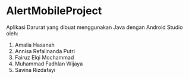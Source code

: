 # AlertMobileProject
Aplikasi Darurat yang dibuat menggunakan Java dengan Android Studio oleh:
1. Amalia Hasanah
2. Annisa Refalinanda Putri
3. Fairuz Elqi Mochammad
4. Muhammad Fadhlan Wijaya
5. Savina Rizdafayi
